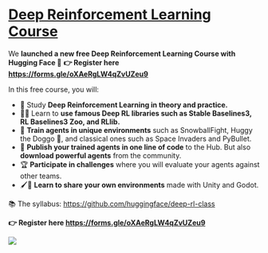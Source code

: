 # [Deep Reinforcement Learning Course](https://simoninithomas.github.io/deep-rl-course/)
We **launched a new free Deep Reinforcement Learning Course with Hugging Face 🤗**
**👉 Register here https://forms.gle/oXAeRgLW4qZvUZeu9**

In this free course, you will:
- 📖 Study **Deep Reinforcement Learning in theory and practice.**
- 🧑‍💻 Learn to **use famous Deep RL libraries such as Stable Baselines3, RL Baselines3 Zoo, and RLlib.**
- 🤖 **Train agents in unique environments** such as SnowballFight, Huggy the Doggo 🐶, and classical ones such as Space Invaders and PyBullet.
- 💾 **Publish your trained agents in one line of code** to the Hub. But also **download powerful agents** from the community.
- 🏆 **Participate in challenges** where you will evaluate your agents against other teams.
- 🖌️🎨 **Learn to share your own environments** made with Unity and Godot.

📚 The syllabus: https://github.com/huggingface/deep-rl-class

**👉 Register here https://forms.gle/oXAeRgLW4qZvUZeu9**

<img src="https://pbs.twimg.com/media/FQ4AlaSVIAA00Zn?format=jpg&name=large"/>
